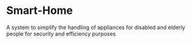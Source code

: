 # Smart-Home
A system to simplify the handling of appliances for disabled and elderly people for security and efficiency purposes

